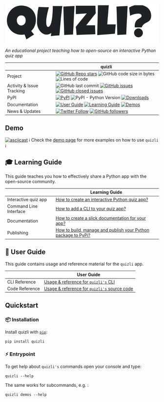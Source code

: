 ![Logo](https://github.com/pwenker/quizli/blob/main/docs/assets/logo.png?raw=true)

_An educational project teaching how to open-source an interactive Python quiz app_

|  | quizli |
| --- | --- |
| Project                | [![GitHub Repo stars](https://img.shields.io/github/stars/pwenker/quizli?style=social)](https://github.com/pwenker/quizli) ![GitHub code size in bytes](https://img.shields.io/github/languages/code-size/pwenker/quizli) ![Lines of code](https://img.shields.io/tokei/lines/github/pwenker/quizli)
| Activity & Issue Tracking | ![GitHub last commit](https://img.shields.io/github/last-commit/pwenker/quizli) [![GitHub issues](https://img.shields.io/github/issues-raw/pwenker/quizli)](https://github.com/pwenker/quizli/issues?q=is%3Aopen+is%3Aissue) [![GitHub closed issues](https://img.shields.io/github/issues-closed-raw/pwenker/quizli)](https://github.com/pwenker/quizli/issues?q=is%3Aissue+is%3Aclosed)  |
| PyPI                      | [![PyPI](https://img.shields.io/pypi/v/quizli)](https://pypi.org/project/quizli/)                                                                                                                                  ![PyPI - Python Version](https://img.shields.io/pypi/pyversions/quizli) [![Downloads](https://pepy.tech/badge/quizli/month)](https://pepy.tech/project/quizli)|
| Documentation | [![User Guide](https://img.shields.io/badge/docs-User%20Guide-brightgreen)](https://pwenker.github.io/quizli/user_guide) [![Learning Guide](https://img.shields.io/badge/docs-Learning%20Guide-brightgreen)](https://pwenker.github.io/quizli/learning_guide/) [![Demos](https://img.shields.io/badge/docs-Showcase-brightgreen)](https://pwenker.github.io/quizli/demos.html) |
| News & Updates | [![Twitter Follow](https://img.shields.io/twitter/follow/PascalWenker?style=social)](https://twitter.com/PascalWenker) [![GitHub followers](https://img.shields.io/github/followers/pwenker?style=social)](https://github.com/pwenker)|

## Demo

[![asciicast](https://asciinema.org/a/474148.svg)](https://asciinema.org/a/474148)
:information_source: Check the [demo page](https://pwenker.github.io/quizli/demos.html) for more examples on how to use `quizli` :information_source:

## :mortar_board: Learning Guide

This guide teaches you how to effectively share a Python app with the open-source community.

|  | Learning Guide |
| --- | --- |
Interactive quiz app| [How to create an interactive Python quiz app?](https://pwenker.github.io/quizli/learning_guide/quiz.html)
Command Line Interface | [How to add a CLI to your quiz app?](https://pwenker.github.io/quizli/learning_guide/cli.html)
Documentation | [How to create a slick documentation for your app?](https://pwenker.github.io/quizli/learning_guide/documentation.html)
Publishing | [How to build, manage and publish your Python package to PyPi?](https://pwenker.github.io/quizli/learning_guide/publishing.html)

## :rocket: User Guide

This guide contains usage and reference material for the `quizli` app.

|  | User Guide |
| --- | --- |
CLI Reference | [Usage & reference for `quizli's` CLI](https://pwenker.github.io/quizli/user_guide/cli.html)
Code Reference | [Usage & reference for `quizli's` source code](https://pwenker.github.io/quizli/code_reference/index.html)


## Quickstart

### :package: Installation

Install quizli with [`pip`](https://pip.pypa.io/en/stable/getting-started/):

```console
pip install quizli
```

### :zap: Entrypoint
To get help about `quizli's` commands open your console and type:

```console
quizli --help
```

The same works for subcommands, e.g. :

```console
quizli demos --help
```
